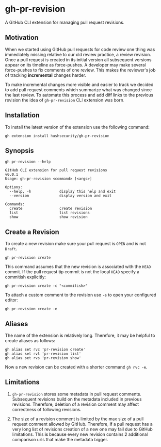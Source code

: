 # gh-pr-revision

A GitHub CLI extension for managing pull request revisions.

## Motivation

When we started using GitHub pull requests for code review one thing was immediately
missing relative to our old review practice, a review revision.
Once a pull request is created in its initial version all subsequent versions appear on
its timeline as force-pushes. A developer may make several force-pushes
to fix comments of one review. This makes the reviewer's job of tracking **incremental**
changes harder.

To make incremental changes more visible and easier to track we decided to add pull
request comments which summarize what was changed since the last review.
To automate this process and add diff links to the previous revision the
idea of `gh-pr-revision` CLI extension was born.

## Installation

To install the latest version of the extension use the following command:

```shell
gh extension install hushsecurity/gh-pr-revision
```

## Synopsis

```shell
gh pr-revision --help
```

```text
GitHub CLI extension for pull request revisions
v0.0.1
Usage: gh-pr-revision <command> [<args>]

Options:
  --help, -h             display this help and exit
  --version              display version and exit

Commands:
  create                 create revision
  list                   list revisions
  show                   show revision
```

## Create a Revision

To create a new revision make sure your pull request is `OPEN` and is not `Draft`.

```shell
gh pr-revision create
```

This command assumes that the new revision is associated with the `HEAD` commit.
If the pull request tip commit is not the local `HEAD` specify a commitish
explicitly:

```shell
gh pr-revision create -c "<commitish>"
```

To attach a custom comment to the revision use `-e` to open your configured editor:

```shell
gh pr-revision create -e
```

## Aliases

The name of the extension is relatively long. Therefore, it may be helpful to create
aliases as follows:

```shell
gh alias set rvc 'pr-revision create'
gh alias set rvl 'pr-revision list'
gh alias set rvs 'pr-revision show'
```

Now a new revision can be created with a shorter command `gh rvc -e`.

## Limitations

1. `gh-pr-revision` stores some metadata in pull request comments. Subsequent revisions
   build on the metadata included in previous revisions. Therefore, deletion of a
   revision comment may affect correctness of following revisions.

1. The size of a revision comment is limited by the max size of a
   pull request comment allowed by GitHub. Therefore, if a pull request has a very
   long list of revisions creation of a new one may fail due to GitHub limitations.
   This is because every new revision contains 2 additional comparison urls that make
   the metadata bigger.
